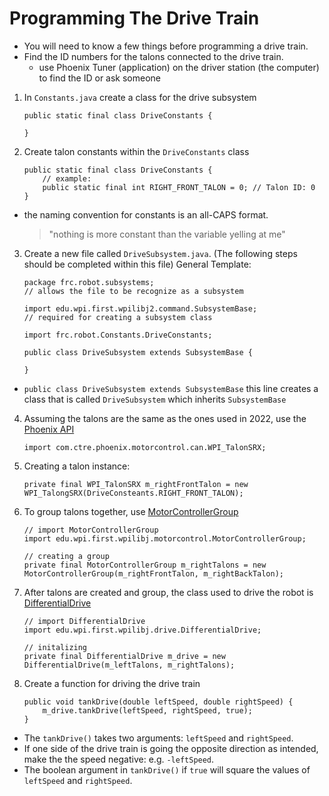 # Programming The Drive Train

- You will need to know a few things before programming a drive train.  
- Find the ID numbers for the talons connected to the drive train.
    - use Phoenix Tuner (application) on the driver station (the computer) to find the ID or ask someone

1. In `Constants.java` create a class for the drive subsystem
    ```
    public static final class DriveConstants {
    
    }
    ```

2. Create talon constants within the `DriveConstants` class
    ```
    public static final class DriveConstants {
        // example:
        public static final int RIGHT_FRONT_TALON = 0; // Talon ID: 0
    }
    ```
- the naming convention for constants is an all-CAPS format.
    >   "nothing is more constant than the variable yelling at me"
    
3. Create a new file called `DriveSubsystem.java`. (The following steps should be completed within this file) General Template:
    ```
    package frc.robot.subsystems; 
    // allows the file to be recognize as a subsystem

    import edu.wpi.first.wpilibj2.command.SubsystemBase;
    // required for creating a subsystem class

    import frc.robot.Constants.DriveConstants;

    public class DriveSubsystem extends SubsystemBase {
        
    }
    ```
    
- `public class DriveSubsystem extends SubsystemBase` this line creates a class that is called `DriveSubsystem` which inherits `SubsystemBase`

4. Assuming the talons are the same as the ones used in 2022, use the [Phoenix API](https://docs.ctre-phoenix.com/en/stable/index.html)

    ```
    import com.ctre.phoenix.motorcontrol.can.WPI_TalonSRX;
    ```
5. Creating a talon instance:

    ```
    private final WPI_TalonSRX m_rightFrontTalon = new WPI_TalongSRX(DriveConsteants.RIGHT_FRONT_TALON);
    ```

6. To group talons together, use [MotorControllerGroup](https://first.wpi.edu/wpilib/allwpilib/docs/release/java/edu/wpi/first/wpilibj/motorcontrol/MotorControllerGroup.html)
    ```
    // import MotorControllerGroup
    import edu.wpi.first.wpilibj.motorcontrol.MotorControllerGroup;
    ```
    ```
    // creating a group
    private final MotorControllerGroup m_rightTalons = new MotorControllerGroup(m_rightFrontTalon, m_rightBackTalon);
    ```
    
7. After talons are created and group, the class used to drive the robot is [DifferentialDrive](https://first.wpi.edu/wpilib/allwpilib/docs/release/java/edu/wpi/first/wpilibj/drive/DifferentialDrive.html)
    
    ```
    // import DifferentialDrive
    import edu.wpi.first.wpilibj.drive.DifferentialDrive;
    ```
    ```
    // initalizing
    private final DifferentialDrive m_drive = new DifferentialDrive(m_leftTalons, m_rightTalons);
    ```
    
8. Create a function for driving the drive train
    ```
    public void tankDrive(double leftSpeed, double rightSpeed) {
        m_drive.tankDrive(leftSpeed, rightSpeed, true);
    }
    ```
- The `tankDrive()` takes two arguments: `leftSpeed` and `rightSpeed`.
- If one side of the drive train is going the opposite direction as intended, make the the speed negative: e.g. `-leftSpeed`. 
- The boolean argument in `tankDrive()` if `true` will square the values of `leftSpeed` and `rightSpeed`. 
    
